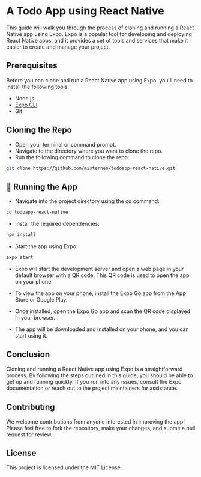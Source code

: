 # A Todo App using React Native

This guide will walk you through the process of cloning and running a React Native app using Expo. Expo is a popular tool for developing and deploying React Native apps, and it provides a set of tools and services that make it easier to create and manage your project.

## Prerequisites

Before you can clone and run a React Native app using Expo, you'll need to install the following tools:

- Node.js
- [Expo CLI](https://docs.expo.dev/get-started/installation/)
- Git

## Cloning the Repo

- Open your terminal or command prompt.
- Navigate to the directory where you want to clone the repo.
- Run the following command to clone the repo:

```sh
git clone https://github.com/misterneo/todoapp-react-native.git
```

## 🚀 Running the App

- Navigate into the project directory using the cd command:

```sh
cd todoapp-react-native
```

- Install the required dependencies:

```sh
npm install
```

- Start the app using Expo:

```sh
expo start
```

- Expo will start the development server and open a web page in your default browser with a QR code. This QR code is used to open the app on your phone.

- To view the app on your phone, install the Expo Go app from the App Store or Google Play.

- Once installed, open the Expo Go app and scan the QR code displayed in your browser.

- The app will be downloaded and installed on your phone, and you can start using it.

## Conclusion

Cloning and running a React Native app using Expo is a straightforward process. By following the steps outlined in this guide, you should be able to get up and running quickly. If you run into any issues, consult the Expo documentation or reach out to the project maintainers for assistance.

## Contributing

We welcome contributions from anyone interested in improving the app! Please feel free to fork the repository, make your changes, and submit a pull request for review.

## License

This project is licensed under the MIT License.
